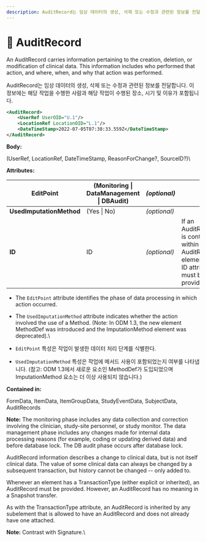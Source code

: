 ```yaml
---
description: AuditRecord는 임상 데이터의 생성, 삭제 또는 수정과 관련된 정보를 전달합니다.
---
```


# 📌 AuditRecord

An AuditRecord carries information pertaining to the creation, deletion, or modification of clinical data. This information includes who performed that action, and where, when, and why that action was performed.

AuditRecord는 임상 데이터의 생성, 삭제 또는 수정과 관련된 정보를 전달합니다. 이 정보에는 해당 작업을 수행한 사람과 해당 작업이 수행된 장소, 시기 및 이유가 포함됩니다.

```xml
<AuditRecord>
    <UserRef UserOID="U.1"/>
    <LocationRef LocationOID="L.1"/>
    <DateTimeStamp>2022-07-05T07:38:33.559Z</DateTimeStamp>
</AuditRecord>
```



**Body:**

(UserRef, LocationRef, DateTimeStamp, ReasonForChange?, SourceID?)\


**Attributes:**

| **EditPoint**            | (Monitoring \| DataManagement \| DBAudit) | _(optional)_ |                                                                                                   |
| ------------------------ | ----------------------------------------- | ------------ | ------------------------------------------------------------------------------------------------- |
| **UsedImputationMethod** | (Yes \| No)                               | _(optional)_ |                                                                                                   |
| **ID**                   | ID                                        | _(optional)_ | If an AuditRecord is contained within an AuditRecords element, the ID attribute must be provided. |

* The `EditPoint` attribute identifies the phase of data processing in which action occurred.
* The `UsedImputationMethod` attribute indicates whether the action involved the use of a Method. (Note: In ODM 1.3, the new element MethodDef was introduced and the ImputationMethod element was deprecated).\

* `EditPoint` 특성은 작업이 발생한 데이터 처리 단계를 식별한다.
* `UsedImputationMethod` 특성은 작업에 메서드 사용이 포함되었는지 여부를 나타냅니다. (참고: ODM 1.3에서 새로운 요소인 MethodDef가 도입되었으며 ImputationMethod 요소는 더 이상 사용되지 않습니다.)



**Contained in:**

FormData, ItemData, ItemGroupData, StudyEventData, SubjectData, AuditRecords



**Note:** The monitoring phase includes any data collection and correction involving the clinician, study-site personnel, or study monitor. The data management phase includes any changes made for internal data processing reasons (for example, coding or updating derived data) and before database lock. The DB audit phase occurs after database lock.

AuditRecord information describes a change to clinical data, but is not itself clinical data. The value of some clinical data can always be changed by a subsequent transaction, but history cannot be changed -- only added to.

Whenever an element has a TransactionType (either explicit or inherited), an AuditRecord must be provided. However, an AuditRecord has no meaning in a Snapshot transfer.

As with the TransactionType attribute, an AuditRecord is inherited by any subelement that is allowed to have an AuditRecord and does not already have one attached.

**Note:** Contrast with Signature.\
